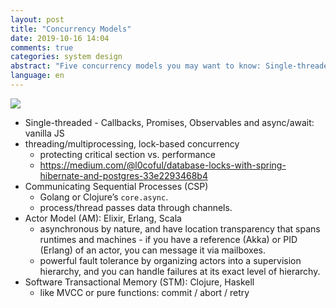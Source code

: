 ```yaml
---
layout: post
title: "Concurrency Models"
date: 2019-10-16 14:04
comments: true
categories: system design
abstract: "Five concurrency models you may want to know: Single-threaded; Multiprocessing and lock-based concurrency; Communicating Sequential Processes (CSP); Actor Model (AM); Software Transactional Memory (STM)."
language: en
---
```


![](https://res.cloudinary.com/dohtidfqh/image/upload/v1571262011/web-guiguio/Concurrency_Models_1.png)


* Single-threaded - Callbacks, Promises, Observables and async/await: vanilla JS
* threading/multiprocessing, lock-based concurrency
    * protecting critical section vs. performance
    * https://medium.com/@l0coful/database-locks-with-spring-hibernate-and-postgres-33e2293468b4
* Communicating Sequential Processes (CSP)
	* Golang or Clojure’s `core.async`. 
	* process/thread passes data through channels.
* Actor Model (AM): Elixir, Erlang, Scala
	* asynchronous by nature, and have location transparency that spans runtimes and machines - if you have a reference (Akka) or PID (Erlang) of an actor, you can message it via mailboxes.
	* powerful fault tolerance by organizing actors into a supervision hierarchy, and you can handle failures at its exact level of hierarchy.
* Software Transactional Memory (STM): Clojure, Haskell
	* like MVCC or pure functions: commit / abort / retry 
